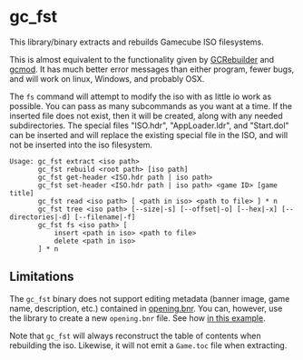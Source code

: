 # gc_fst
This library/binary extracts and rebuilds Gamecube ISO filesystems.

This is almost equivalent to the functionality given by [GCRebuilder](https://github.com/lunarsoap5/gcrebuilder)
and [gcmod](https://github.com/Addisonbean/gcmod).
It has much better error messages than either program, fewer bugs, and will work on linux, Windows, and probably OSX.

The `fs` command will attempt to modify the iso with as little io work as possible.
You can pass as many subcommands as you want at a time.
If the inserted file does not exist, then it will be created, along with any needed subdirectories.
The special files "ISO.hdr", "AppLoader.ldr", and "Start.dol" can be inserted and will replace the existing special file in the ISO,
and will not be inserted into the iso filesystem.

```
Usage: gc_fst extract <iso path>
       gc_fst rebuild <root path> [iso path]
       gc_fst get-header <ISO.hdr path | iso path>
       gc_fst set-header <ISO.hdr path | iso path> <game ID> [game title]
       gc_fst read <iso path> [ <path in iso> <path to file> ] * n
       gc_fst tree <iso path> [--size|-s] [--offset|-o] [--hex|-x] [--directories|-d] [--filename|-f]
       gc_fst fs <iso path> [
           insert <path in iso> <path to file>
           delete <path in iso>
       ] * n
```

## Limitations

The `gc_fst` binary does not support editing metadata (banner image, game name, description, etc.) contained in [opening.bnr](https://hitmen.c02.at/files/yagcd/yagcd/chap14.html#sec14.1).
You can, however, use the library to create a new `opening.bnr` file.
See how [in this example](examples/create_opening_bnr.rs).

Note that `gc_fst` will always reconstruct the table of contents when rebuilding the iso.
Likewise, it will not emit a `Game.toc` file when extracting.
